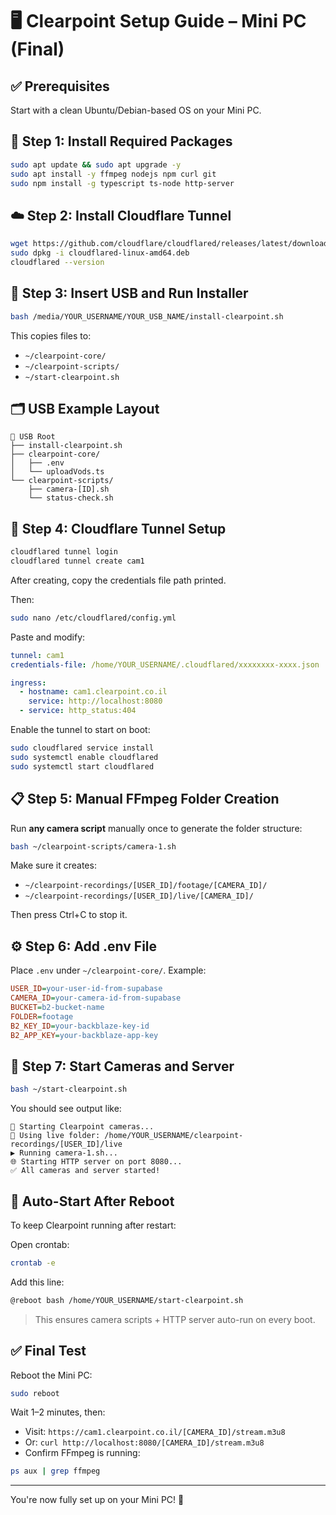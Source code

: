 # 🖥️ Clearpoint Setup Guide – Mini PC (Final)

## ✅ Prerequisites

Start with a clean Ubuntu/Debian-based OS on your Mini PC.

## 🧰 Step 1: Install Required Packages

```bash
sudo apt update && sudo apt upgrade -y
sudo apt install -y ffmpeg nodejs npm curl git
sudo npm install -g typescript ts-node http-server
```

## ☁️ Step 2: Install Cloudflare Tunnel

```bash
wget https://github.com/cloudflare/cloudflared/releases/latest/download/cloudflared-linux-amd64.deb
sudo dpkg -i cloudflared-linux-amd64.deb
cloudflared --version
```

## 📁 Step 3: Insert USB and Run Installer

```bash
bash /media/YOUR_USERNAME/YOUR_USB_NAME/install-clearpoint.sh
```

This copies files to:

* `~/clearpoint-core/`
* `~/clearpoint-scripts/`
* `~/start-clearpoint.sh`

## 🗂️ USB Example Layout

```
📁 USB Root
├── install-clearpoint.sh
├── clearpoint-core/
│   ├── .env
│   └── uploadVods.ts
└── clearpoint-scripts/
    ├── camera-[ID].sh
    └── status-check.sh
```

## 🔐 Step 4: Cloudflare Tunnel Setup

```bash
cloudflared tunnel login
cloudflared tunnel create cam1
```

After creating, copy the credentials file path printed.

Then:

```bash
sudo nano /etc/cloudflared/config.yml
```

Paste and modify:

```yaml
tunnel: cam1
credentials-file: /home/YOUR_USERNAME/.cloudflared/xxxxxxxx-xxxx.json

ingress:
  - hostname: cam1.clearpoint.co.il
    service: http://localhost:8080
  - service: http_status:404
```

Enable the tunnel to start on boot:

```bash
sudo cloudflared service install
sudo systemctl enable cloudflared
sudo systemctl start cloudflared
```

## 📋 Step 5: Manual FFmpeg Folder Creation

Run **any camera script** manually once to generate the folder structure:

```bash
bash ~/clearpoint-scripts/camera-1.sh
```

Make sure it creates:

* `~/clearpoint-recordings/[USER_ID]/footage/[CAMERA_ID]/`
* `~/clearpoint-recordings/[USER_ID]/live/[CAMERA_ID]/`

Then press Ctrl+C to stop it.

## ⚙️ Step 6: Add .env File

Place `.env` under `~/clearpoint-core/`. Example:

```ini
USER_ID=your-user-id-from-supabase
CAMERA_ID=your-camera-id-from-supabase
BUCKET=b2-bucket-name
FOLDER=footage
B2_KEY_ID=your-backblaze-key-id
B2_APP_KEY=your-backblaze-app-key
```

## 🚀 Step 7: Start Cameras and Server

```bash
bash ~/start-clearpoint.sh
```

You should see output like:

```
🚀 Starting Clearpoint cameras...
📁 Using live folder: /home/YOUR_USERNAME/clearpoint-recordings/[USER_ID]/live
▶️ Running camera-1.sh...
🌐 Starting HTTP server on port 8080...
✅ All cameras and server started!
```

## 🔁 Auto-Start After Reboot

To keep Clearpoint running after restart:

Open crontab:

```bash
crontab -e
```

Add this line:

```bash
@reboot bash /home/YOUR_USERNAME/start-clearpoint.sh
```

> This ensures camera scripts + HTTP server auto-run on every boot.

## ✅ Final Test

Reboot the Mini PC:

```bash
sudo reboot
```

Wait 1–2 minutes, then:

* Visit: `https://cam1.clearpoint.co.il/[CAMERA_ID]/stream.m3u8`
* Or: `curl http://localhost:8080/[CAMERA_ID]/stream.m3u8`
* Confirm FFmpeg is running:

```bash
ps aux | grep ffmpeg
```

---

You're now fully set up on your Mini PC! 🎉
